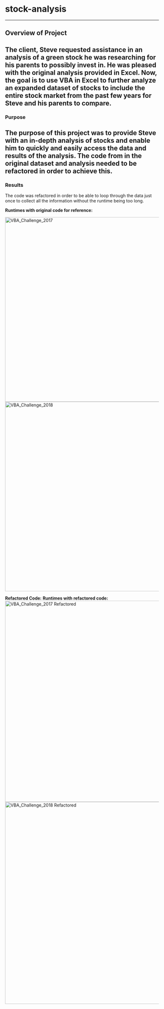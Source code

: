 # stock-analysis
---
## Overview of Project

The client, Steve requested assistance in an analysis of a green stock he was researching for his parents to possibly invest in. He was pleased with the original analysis provided in Excel. Now, the goal is to use VBA in Excel to further analyze an expanded dataset of stocks to include the entire stock market from the past few years for Steve and his parents to compare. 
--- 
### Purpose

The purpose of this project was to provide Steve with an in-depth analysis of stocks and enable him to quickly and easily access the data and results of the analysis. The code from in the original dataset and analysis needed to be refactored in order to achieve this.
---
### Results
The code was refactored in order to be able to loop through the data just once to collect all the information without the runtime being too long.

**Runtimes with original code for reference:**

<img width="604" alt="VBA_Challenge_2017" src="https://user-images.githubusercontent.com/78699465/110252343-eae73980-7f52-11eb-8af2-7f40a99e1923.png">
<img width="620" alt="VBA_Challenge_2018" src="https://user-images.githubusercontent.com/78699465/110252417-4c0f0d00-7f53-11eb-91ff-8020027f6c93.png">

**Refactored Code:**
**Runtimes with refactored code:**
<img width="658" alt="VBA_Challenge_2017 Refactored" src="https://user-images.githubusercontent.com/78699465/110251123-07807300-7f4d-11eb-8189-597f86e9e11b.png">
<img width="661" alt="VBA_Challenge_2018 Refactored" src="https://user-images.githubusercontent.com/78699465/110251273-c177df00-7f4d-11eb-82ad-a641d1124f5b.png">

